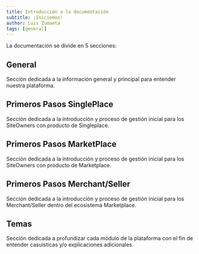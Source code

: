 ```yaml
---
title: Introducción a la documentación
subtitle: ¡Iniciemos!
author: Luis Zumaeta
tags: [general]
---
```

La documentación se divide en 5 secciones:
## **General**
Sección dedicada a la información general y principal para entender nuestra plataforma.
## **Primeros Pasos SinglePlace**
Sección dedicada a la introducción y proceso de gestión inicial para los SiteOwners con producto de Singleplace.
## **Primeros Pasos MarketPlace**
Sección dedicada a la introducción y proceso de gestión inicial para los SiteOwners con producto de Marketplace.
## **Primeros Pasos Merchant/Seller**
Sección dedicada a la introducción y proceso de gestión inicial para los Merchant/Seller dentro del ecosistema Marketplace.
## **Temas**
Sección dedicada a profundizar cada módulo de la plataforma con el fin de entender casuísticas y/o explicaciones adicionales.
